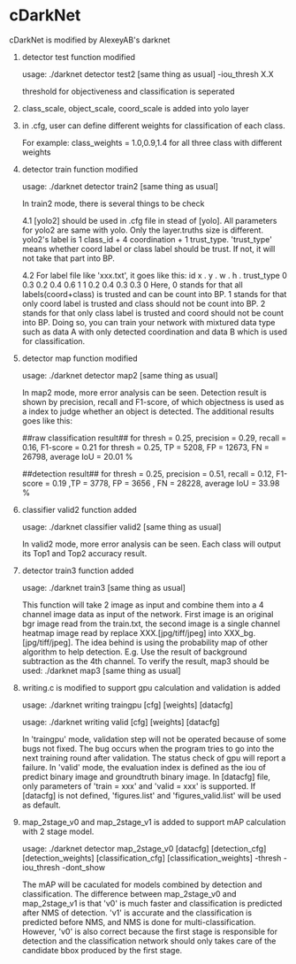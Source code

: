# cDarkNet
cDarkNet is modified by AlexeyAB's darknet

1. detector test function modified

   usage: ./darknet detector test2 [same thing as usual] -iou_thresh X.X

   threshold for objectiveness and classification is seperated
   
2. class_scale, object_scale, coord_scale is added into yolo layer

3. in .cfg, user can define different weights for classification of each class.

   For example: class_weights = 1.0,0.9,1.4 for all three class with different weights
   
4. detector train function modified
   
   usage: ./darknet detector train2 [same thing as usual]

   In train2 mode, there is several things to be check
   
   4.1 [yolo2] should be used in .cfg file in stead of [yolo]. All parameters for yolo2 are same with yolo. Only the layer.truths size is different. yolo2's label is 1 class_id + 4 coordination + 1 trust_type.
   'trust_type' means whether coord label or class label should be trust. If not, it will not take that part into BP.
   
   4.2 For label file like 'xxx.txt', it goes like this:
   id x . y . w . h . trust_type
   0 0.3 0.2 0.4 0.6 1
   1 0.2 0.4 0.3 0.3 0
   Here, 0 stands for that all labels(coord+class) is trusted and can be count into BP.
   1 stands for that only coord label is trusted and class should not be count into BP.
   2 stands for that only class label is trusted and coord should not be count into BP.
   Doing so, you can train your network with mixtured data type such as data A with only detected coordination and data B which is used for classification.
   

5. detector map function modified

   usage: ./darknet detector map2 [same thing as usual]

   In map2 mode, more error analysis can be seen.
   Detection result is shown by precision, recall and F1-score, of which objectness is used as a index to judge whether an object is detected.
   The additional results goes like this:

   ##raw classification result##
    for thresh = 0.25, precision = 0.29, recall = 0.16, F1-score = 0.21 
    for thresh = 0.25, TP = 5208, FP = 12673, FN = 26798, average IoU = 20.01 %

   ##detection result##
    for thresh = 0.25, precision = 0.51, recall = 0.12, F1-score = 0.19 ,TP = 3778, FP = 3656 , FN = 28228, average IoU = 33.98 %


6. classifier valid2 function added

    usage: ./darknet classifier valid2 [same thing as usual]

    In valid2 mode, more error analysis can be seen.
    Each class will output its Top1 and Top2 accuracy result.

7. detector train3 function added

    usage: ./darknet train3 [same thing as usual]

    This function will take 2 image as input and combine them into a 4 channel image data as input of the network.
    First image is an original bgr image read from the train.txt, the second image is a single channel heatmap image read by replace XXX.[jpg/tiff/jpeg] into XXX_bg.[jpg/tiff/jpeg].
    The idea behind is using the probability map of other algorithm to help detection. 
    E.g. Use the result of background subtraction as the 4th channel.
    To verify the result, map3 should be used: ./darknet map3 [same thing as usual]

8. writing.c is modified to support gpu calculation and validation is added

    usage:  ./darknet writing traingpu [cfg] [weights] [datacfg]

    usage:  ./darknet writing valid [cfg] [weights] [datacfg]

    In 'traingpu' mode, validation step will not be operated because of some bugs not fixed.
    The bug occurs when the program tries to go into the next training round after validation.
    The status check of gpu will report a failure.
    In 'valid' mode, the evaluation index is defined as the iou of predict binary image and groundtruth binary image.
    In [datacfg] file, only parameters of 'train = xxx' and 'valid = xxx' is supported. If [datacfg] is not defined, 'figures.list' and 'figures_valid.list' will be used as default.

9.  map_2stage_v0 and map_2stage_v1 is added to support mAP calculation with 2 stage model.

    usage:  ./darknet detector map_2stage_v0 [datacfg] [detection_cfg] [detection_weights] [classification_cfg] [classification_weights] -thresh -iou_thresh -dont_show

    The mAP will be caculated for models combined by detection and classification. 
    The difference between map_2stage_v0 and map_2stage_v1 is that 'v0' is much faster and classification is predicted after NMS of detection.
    'v1' is accurate and the classification is predicted before NMS, and NMS is done for multi-classification.
    However, 'v0' is also correct because the first stage is responsible for detection and the classification network should only takes care of the candidate bbox produced by the first stage.


   




   
